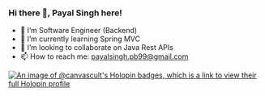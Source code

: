### Hi there 👋, Payal Singh here!

<!--
**Canvas-cult/Canvas-cult** is a ✨ _special_ ✨ repository because its `README.md` (this file) appears on your GitHub profile.

Here are some ideas to get you started:


- 🤔 I’m looking for help with ...
- 💬 Ask me about ...

- 😄 Pronouns: ...
- ⚡ Fun fact: ...
-->
- 🔭 I’m Software Engineer (Backend)
- 🌱 I’m currently learning Spring MVC
- 👯 I’m looking to collaborate on Java Rest APIs
- 📫 How to reach me: payalsingh.pb99@gmail.com
 
[![An image of @canvascult's Holopin badges, which is a link to view their full Holopin profile](https://holopin.me/canvascult)](https://holopin.io/@canvascult)
